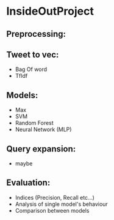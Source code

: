 # InsideOutProject

## Preprocessing:

## Tweet to vec:
- Bag Of word
- TfIdf

## Models:
- Max
- SVM
- Random Forest
- Neural Network (MLP)

## Query expansion:
- maybe


## Evaluation:
- Indices (Precision, Recall etc...)
- Analysis of single model's behaviour
- Comparison between models

